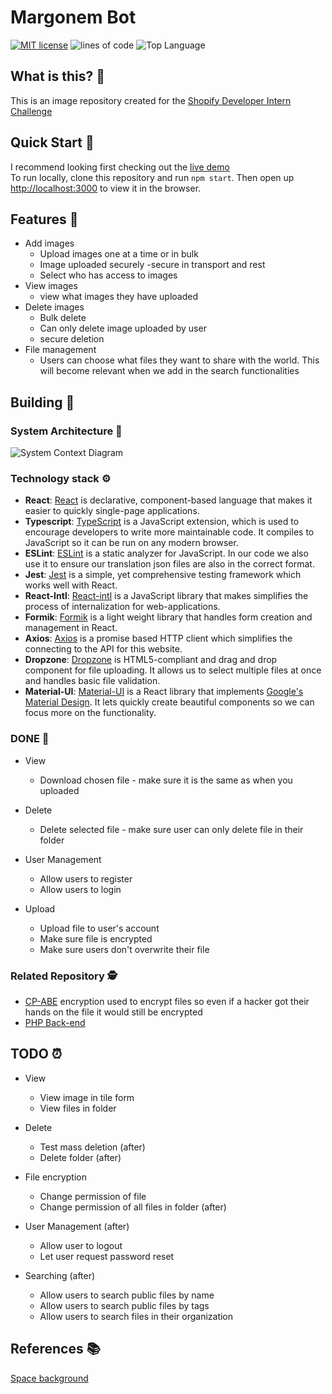 # Margonem Bot

[![MIT license](https://img.shields.io/github/license/Bex0n/margonem-autoe2-bot?style=for-the-badge)](https://lbesson.mit-license.org/)
![lines of code](https://img.shields.io/tokei/lines/github/Bex0n/margonem-autoe2-bot?style=for-the-badge)
![Top Language](https://img.shields.io/github/languages/top/Bex0n/margonem-autoe2-bot?style=for-the-badge)

## What is this? 🤔

This is an image repository created for
the [Shopify Developer Intern Challenge](https://docs.google.com/document/d/1ZKRywXQLZWOqVOHC4JkF3LqdpO3Llpfk_CkZPR8bjak)

## Quick Start :rocket:

I recommend looking first checking out the [live demo](https://abdullaharif.tech/image_repository) \
To run locally, clone this repository and run `npm start`. Then open up [http://localhost:3000](http://localhost:3000) to view it in the browser.

## Features :eyes:

* Add images
    * Upload images one at a time or in bulk
    * Image uploaded securely -secure in transport and rest
    * Select who has access to images
* View images
    * view what images they have uploaded
* Delete images
    * Bulk delete
    * Can only delete image uploaded by user
    * secure deletion
* File management
    * Users can choose what files they want to share with the world. This will become relevant when we add in the search functionalities

## Building :construction:

### System Architecture :european_castle:

![System Context Diagram](https://i.imgur.com/edeuHA6.png)

### Technology stack :gear:

* **React**: [React](https://reactjs.org/) is declarative, component-based language that makes it easier to quickly single-page applications.
* **Typescript**: [TypeScript](https://www.typescriptlang.org/) is a JavaScript extension, which is used to encourage developers to write more maintainable code. It compiles to JavaScript so it can be run on any modern browser.
* **ESLint**: [ESLint](https://eslint.org/) is a static analyzer for JavaScript. In our code we also use it to ensure our translation json files are also in the correct format.
* **Jest**: [Jest](https://jestjs.io/) is a simple, yet comprehensive testing framework which works well with React.
* **React-Intl**: [React-intl](https://formatjs.io/docs/react-intl/) is a JavaScript library that makes simplifies the process of internalization for web-applications.
* **Formik**: [Formik](https://formik.org/docs/overview) is a light weight library that handles form creation and management in React.
* **Axios**: [Axios](https://axios-http.com/) is a promise based HTTP client which simplifies the connecting to the API for this website.
* **Dropzone**: [Dropzone](https://react-dropzone.js.org/) is HTML5-compliant and drag and drop component for file uploading. It allows us to select multiple files at once and handles basic file validation.
* **Material-UI**: [Material-UI](https://material-ui.com/) is a React library that implements [Google's Material Design](https://material.io/design). It lets quickly create beautiful components so we can focus more on the functionality.

### DONE :star2:

* View
    * Download chosen file - make sure it is the same as when you uploaded

* Delete
    * Delete selected file - make sure user can only delete file in their folder

* User Management
    * Allow users to register
    * Allow users to login

* Upload
    * Upload file to user's account
    * Make sure file is encrypted
    * Make sure users don't overwrite their file

### Related Repository :detective:

* [CP-ABE](https://github.com/Aarif123456/mCP-ABE_API/tree/cpabe) encryption used to encrypt files so even if a hacker got their hands on the file it would still be encrypted
* [PHP Back-end](https://github.com/Aarif123456/image_repository_api)

## TODO :alarm_clock:

* View
    * View image in tile form
    * View files in folder

* Delete
    * Test mass deletion (after)
    * Delete folder (after)

* File encryption
    * Change permission of file
    * Change permission of all files in folder (after)

* User Management (after)
    * Allow user to logout
    * Let user request password reset

* Searching (after)
    * Allow users to search public files by name
    * Allow users to search public files by tags
    * Allow users to search files in their organization

## References :books:

[Space background](https://wallpaperaccess.com/4k-space)
